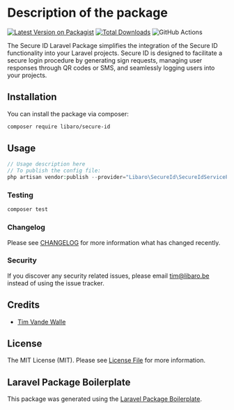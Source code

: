 # Description of the package

[![Latest Version on Packagist](https://img.shields.io/packagist/v/libaro/secure-id.svg?style=flat-square)](https://packagist.org/packages/libaro/secure-id)
[![Total Downloads](https://img.shields.io/packagist/dt/libaro/secure-id.svg?style=flat-square)](https://packagist.org/packages/libaro/secure-id)
![GitHub Actions](https://github.com/libaro/secure-id/actions/workflows/main.yml/badge.svg)

The Secure ID Laravel Package simplifies the integration of the Secure ID functionality into your Laravel projects. Secure ID is designed to facilitate a secure login procedure by generating sign requests, managing user responses through QR codes or SMS, and seamlessly logging users into your projects.

## Installation

You can install the package via composer:

```bash
composer require libaro/secure-id
```

## Usage

```php
// Usage description here
// To publish the config file: 
php artisan vendor:publish --provider="Libaro\SecureId\SecureIdServiceProvider" --tag="config"
```

### Testing

```bash
composer test
```

### Changelog

Please see [CHANGELOG](CHANGELOG.md) for more information what has changed recently.


### Security

If you discover any security related issues, please email tim@libaro.be instead of using the issue tracker.

## Credits

-   [Tim Vande Walle](https://github.com/libaro-io)

## License

The MIT License (MIT). Please see [License File](LICENSE.md) for more information.

## Laravel Package Boilerplate

This package was generated using the [Laravel Package Boilerplate](https://laravelpackageboilerplate.com).
